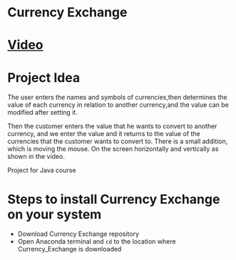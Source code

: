 <h1>Currency Exchange</h1>

# [Video](https://github.com/Adamakram02/Currency_Exchange/assets/89554865/1501e208-81d3-42cf-b4ca-bb0c1b86b77e)

# Project Idea
The user enters the names and symbols of currencies,then determines the value of each currency in relation to another currency,and the value can be modified after setting it. 

Then the customer enters the value that he wants to convert to another currency, and we enter the value and it returns to the value of the currencies that the customer wants to convert to. 
There is a small addition, which is moving the mouse. On the screen horizontally and vertically as shown in the video.

Project for Java course

# Steps to install Currency Exchange on your system
+ Download Currency Exchange repository
+ Open Anaconda terminal and ```cd``` to the location where Currency_Exchange is downloaded

